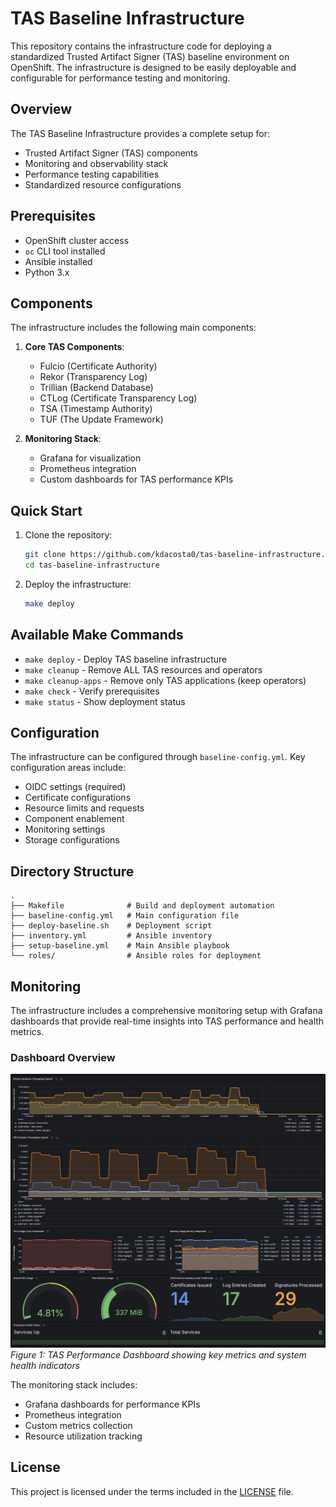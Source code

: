 # TAS Baseline Infrastructure

This repository contains the infrastructure code for deploying a standardized Trusted Artifact Signer (TAS) baseline environment on OpenShift. The infrastructure is designed to be easily deployable and configurable for performance testing and monitoring.

## Overview

The TAS Baseline Infrastructure provides a complete setup for:
- Trusted Artifact Signer (TAS) components
- Monitoring and observability stack
- Performance testing capabilities
- Standardized resource configurations

## Prerequisites

- OpenShift cluster access
- `oc` CLI tool installed
- Ansible installed
- Python 3.x

## Components

The infrastructure includes the following main components:

1. **Core TAS Components**:
   - Fulcio (Certificate Authority)
   - Rekor (Transparency Log)
   - Trillian (Backend Database)
   - CTLog (Certificate Transparency Log)
   - TSA (Timestamp Authority)
   - TUF (The Update Framework)

2. **Monitoring Stack**:
   - Grafana for visualization
   - Prometheus integration
   - Custom dashboards for TAS performance KPIs

## Quick Start

1. Clone the repository:
   ```bash
   git clone https://github.com/kdacosta0/tas-baseline-infrastructure.git
   cd tas-baseline-infrastructure
   ```

2. Deploy the infrastructure:
   ```bash
   make deploy
   ```

## Available Make Commands

- `make deploy` - Deploy TAS baseline infrastructure
- `make cleanup` - Remove ALL TAS resources and operators
- `make cleanup-apps` - Remove only TAS applications (keep operators)
- `make check` - Verify prerequisites
- `make status` - Show deployment status

## Configuration

The infrastructure can be configured through `baseline-config.yml`. Key configuration areas include:

- OIDC settings (required)
- Certificate configurations
- Resource limits and requests
- Component enablement
- Monitoring settings
- Storage configurations

## Directory Structure

```
.
├── Makefile              # Build and deployment automation
├── baseline-config.yml   # Main configuration file
├── deploy-baseline.sh    # Deployment script
├── inventory.yml         # Ansible inventory
├── setup-baseline.yml    # Main Ansible playbook
└── roles/                # Ansible roles for deployment
```

## Monitoring

The infrastructure includes a comprehensive monitoring setup with Grafana dashboards that provide real-time insights into TAS performance and health metrics.

### Dashboard Overview

![TAS Performance Dashboard](images/grafana-dashboard.png)
*Figure 1: TAS Performance Dashboard showing key metrics and system health indicators*

The monitoring stack includes:
- Grafana dashboards for performance KPIs
- Prometheus integration
- Custom metrics collection
- Resource utilization tracking

## License

This project is licensed under the terms included in the [LICENSE](LICENSE) file.
